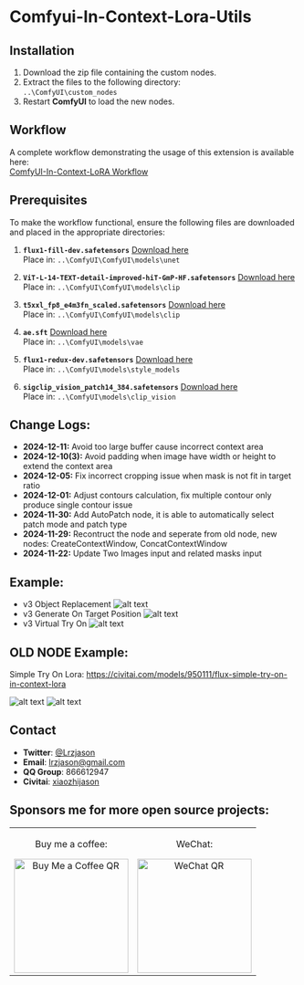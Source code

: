 # Comfyui-In-Context-Lora-Utils

## Installation
1. Download the zip file containing the custom nodes.
2. Extract the files to the following directory:  
   `..\ComfyUI\custom_nodes`
3. Restart **ComfyUI** to load the new nodes.


## Workflow
A complete workflow demonstrating the usage of this extension is available here:  
[ComfyUI-In-Context-LoRA Workflow](https://civitai.com/models/933018?modelVersionId=1131311)


## Prerequisites
To make the workflow functional, ensure the following files are downloaded and placed in the appropriate directories:
1. **`flux1-fill-dev.safetensors`** [Download here](https://huggingface.co/black-forest-labs/FLUX.1-Fill-dev/resolve/main/flux1-fill-dev.safetensors?download=true)  
   Place in:  `..\ComfyUI\ComfyUI\models\unet`
   
3. **`ViT-L-14-TEXT-detail-improved-hiT-GmP-HF.safetensors`** [Download here](https://huggingface.co/zer0int/CLIP-GmP-ViT-L-14/resolve/main/ViT-L-14-TEXT-detail-improved-hiT-GmP-HF.safetensors)  
   Place in: `..\ComfyUI\ComfyUI\models\clip`
   
5. **`t5xxl_fp8_e4m3fn_scaled.safetensors`** [Download here](https://huggingface.co/comfyanonymous/flux_text_encoders/resolve/main/t5xxl_fp8_e4m3fn_scaled.safetensors)  
   Place in: `..\ComfyUI\ComfyUI\models\clip`
   
7. **`ae.sft`** [Download here](https://huggingface.co/black-forest-labs/FLUX.1-schnell/resolve/main/ae.safetensors)  
   Place in: `..\ComfyUI\models\vae`
   
9. **`flux1-redux-dev.safetensors`** [Download here](https://huggingface.co/black-forest-labs/FLUX.1-Redux-dev/resolve/main/flux1-redux-dev.safetensors?download=true)  
   Place in: `..\ComfyUI\models\style_models`
   
11. **`sigclip_vision_patch14_384.safetensors`** [Download here](https://huggingface.co/Comfy-Org/sigclip_vision_384/resolve/main/sigclip_vision_patch14_384.safetensors)  
   Place in: `..\ComfyUI\models\clip_vision`


## Change Logs:
- **2024-12-11:** Avoid too large buffer cause incorrect context area
- **2024-12-10(3):** Avoid padding when image have width or height to extend the context area
- **2024-12-05:** Fix incorrect cropping issue when mask is not fit in target ratio
- **2024-12-01:** Adjust contours calculation, fix multiple contour only produce single contour issue
- **2024-11-30:** Add AutoPatch node, it is able to automatically select patch mode and patch type
- **2024-11-29:** Recontruct the node and seperate from old node, new nodes: CreateContextWindow, ConcatContextWindow
- **2024-11-22:** Update Two Images input and related masks input


## Example:  
- v3 Object Replacement
![alt text](https://github.com/lrzjason/Comfyui-In-Context-Lora-Utils/blob/main/image/v3_object_replacement.png)
- v3 Generate On Target Position
![alt text](https://github.com/lrzjason/Comfyui-In-Context-Lora-Utils/blob/main/image/v3_target_position.png)
- v3 Virtual Try On
![alt text](https://github.com/lrzjason/Comfyui-In-Context-Lora-Utils/blob/main/image/v3_try_on.png)


## OLD NODE Example:
Simple Try On Lora:
https://civitai.com/models/950111/flux-simple-try-on-in-context-lora

![alt text](https://github.com/lrzjason/Comfyui-In-Context-Lora-Utils/blob/main/image/example_1.png)
![alt text](https://github.com/lrzjason/Comfyui-In-Context-Lora-Utils/blob/main/image/example_2.png)


## Contact
- **Twitter**: [@Lrzjason](https://twitter.com/Lrzjason)  
- **Email**: lrzjason@gmail.com  
- **QQ Group**: 866612947  
- **Civitai**: [xiaozhijason](https://civitai.com/user/xiaozhijason)


## Sponsors me for more open source projects:
<div align="center">
  <table>
    <tr>
      <td align="center">
        <p>Buy me a coffee:</p>
        <img src="https://github.com/lrzjason/Comfyui-In-Context-Lora-Utils/blob/main/image/bmc_qr.png" alt="Buy Me a Coffee QR" width="200" />
      </td>
      <td align="center">
        <p>WeChat:</p>
        <img src="https://github.com/lrzjason/Comfyui-In-Context-Lora-Utils/blob/main/image/wechat.jpg" alt="WeChat QR" width="200" />
      </td>
    </tr>
  </table>
</div>
